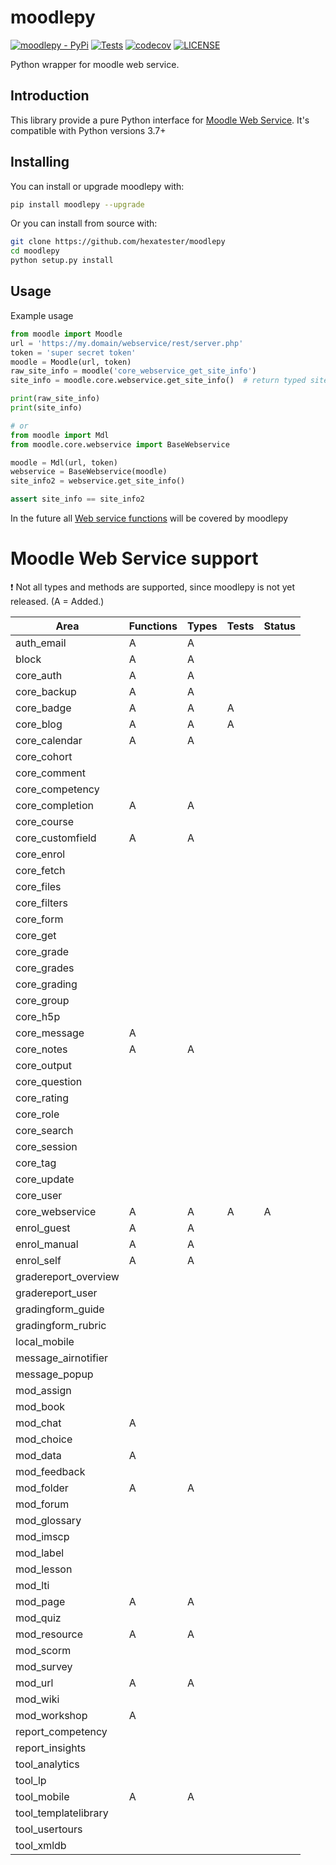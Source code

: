 # moodlepy

[![moodlepy - PyPi](https://img.shields.io/pypi/v/moodlepy)](https://pypi.org/project/moodlepy/)
[![Tests](https://github.com/hexatester/moodlepy/workflows/Tests/badge.svg)](https://github.com/hexatester/moodlepy/actions?query=workflow%3ATests)
[![codecov](https://codecov.io/gh/hexatester/moodlepy/branch/master/graph/badge.svg?token=EecpLLbyns)](https://codecov.io/gh/hexatester/moodlepy)
[![LICENSE](https://img.shields.io/github/license/hexatester/moodlepy)](https://github.com/hexatester/moodlepy/blob/master/LICENSE)

Python wrapper for moodle web service.

## Introduction

This library provide a pure Python interface for [Moodle Web Service](https://docs.moodle.org/dev/Web_services). It's compatible with Python versions 3.7+

## Installing

You can install or upgrade moodlepy with:

```bash
pip install moodlepy --upgrade
```

Or you can install from source with:

```bash
git clone https://github.com/hexatester/moodlepy
cd moodlepy
python setup.py install
```

## Usage

Example usage

```python
from moodle import Moodle
url = 'https://my.domain/webservice/rest/server.php'
token = 'super secret token'
moodle = Moodle(url, token)
raw_site_info = moodle('core_webservice_get_site_info')
site_info = moodle.core.webservice.get_site_info()  # return typed site_info

print(raw_site_info)
print(site_info)

# or
from moodle import Mdl
from moodle.core.webservice import BaseWebservice

moodle = Mdl(url, token)
webservice = BaseWebservice(moodle)
site_info2 = webservice.get_site_info()

assert site_info == site_info2
```

In the future all [Web service functions](https://docs.moodle.org/dev/Web_service_API_functions) will be covered by moodlepy

# Moodle Web Service support

❗️ Not all types and methods are supported, since moodlepy is not yet released. (A = Added.)

| Area                 | Functions | Types | Tests | Status |
| -------------------- | --------- | ----- | ----- | ------ |
| auth_email           | A         | A     |       |        |
| block                | A         | A     |       |        |
| core_auth            | A         | A     |       |        |
| core_backup          | A         | A     |       |        |
| core_badge           | A         | A     | A     |        |
| core_blog            | A         | A     | A     |        |
| core_calendar        | A         | A     |       |        |
| core_cohort          |           |       |       |        |
| core_comment         |           |       |       |        |
| core_competency      |           |       |       |        |
| core_completion      | A         | A     |       |        |
| core_course          |           |       |       |        |
| core_customfield     | A         | A     |       |        |
| core_enrol           |           |       |       |        |
| core_fetch           |           |       |       |        |
| core_files           |           |       |       |        |
| core_filters         |           |       |       |        |
| core_form            |           |       |       |        |
| core_get             |           |       |       |        |
| core_grade           |           |       |       |        |
| core_grades          |           |       |       |        |
| core_grading         |           |       |       |        |
| core_group           |           |       |       |        |
| core_h5p             |           |       |       |        |
| core_message         | A         |       |       |        |
| core_notes           | A         | A     |       |        |
| core_output          |           |       |       |        |
| core_question        |           |       |       |        |
| core_rating          |           |       |       |        |
| core_role            |           |       |       |        |
| core_search          |           |       |       |        |
| core_session         |           |       |       |        |
| core_tag             |           |       |       |        |
| core_update          |           |       |       |        |
| core_user            |           |       |       |        |
| core_webservice      | A         | A     | A     | A      |
| enrol_guest          | A         | A     |       |        |
| enrol_manual         | A         | A     |       |        |
| enrol_self           | A         | A     |       |        |
| gradereport_overview |           |       |       |        |
| gradereport_user     |           |       |       |        |
| gradingform_guide    |           |       |       |        |
| gradingform_rubric   |           |       |       |        |
| local_mobile         |           |       |       |        |
| message_airnotifier  |           |       |       |        |
| message_popup        |           |       |       |        |
| mod_assign           |           |       |       |        |
| mod_book             |           |       |       |        |
| mod_chat             | A         |       |       |        |
| mod_choice           |           |       |       |        |
| mod_data             | A         |       |       |        |
| mod_feedback         |           |       |       |        |
| mod_folder           | A         | A     |       |        |
| mod_forum            |           |       |       |        |
| mod_glossary         |           |       |       |        |
| mod_imscp            |           |       |       |        |
| mod_label            |           |       |       |        |
| mod_lesson           |           |       |       |        |
| mod_lti              |           |       |       |        |
| mod_page             | A         | A     |       |        |
| mod_quiz             |           |       |       |        |
| mod_resource         | A         | A     |       |        |
| mod_scorm            |           |       |       |        |
| mod_survey           |           |       |       |        |
| mod_url              | A         | A     |       |        |
| mod_wiki             |           |       |       |        |
| mod_workshop         | A         |       |       |        |
| report_competency    |           |       |       |        |
| report_insights      |           |       |       |        |
| tool_analytics       |           |       |       |        |
| tool_lp              |           |       |       |        |
| tool_mobile          | A         | A     |       |        |
| tool_templatelibrary |           |       |       |        |
| tool_usertours       |           |       |       |        |
| tool_xmldb           |           |       |       |        |
